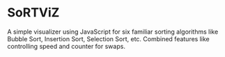 # SoRTViZ
A simple visualizer using JavaScript for six familiar sorting algorithms like Bubble Sort, Insertion Sort, Selection Sort, etc. Combined features like controlling speed and counter for swaps.
